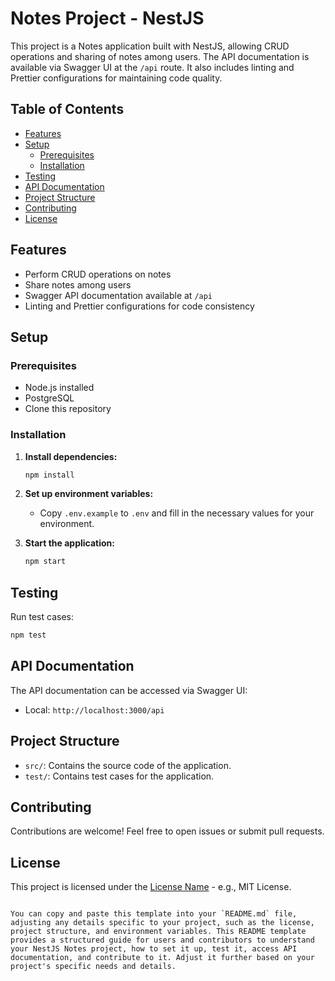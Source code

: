 
# Notes Project - NestJS

This project is a Notes application built with NestJS, allowing CRUD operations and sharing of notes among users. The API documentation is available via Swagger UI at the `/api` route. It also includes linting and Prettier configurations for maintaining code quality.

## Table of Contents

- [Features](#features)
- [Setup](#setup)
  - [Prerequisites](#prerequisites)
  - [Installation](#installation)
- [Testing](#testing)
- [API Documentation](#api-documentation)
- [Project Structure](#project-structure)
- [Contributing](#contributing)
- [License](#license)

## Features

- Perform CRUD operations on notes
- Share notes among users
- Swagger API documentation available at `/api`
- Linting and Prettier configurations for code consistency

## Setup

### Prerequisites

- Node.js installed
- PostgreSQL 
- Clone this repository

### Installation

1. **Install dependencies:**

   ```bash
   npm install
   ```

2. **Set up environment variables:**

   - Copy `.env.example` to `.env` and fill in the necessary values for your environment.

3. **Start the application:**

   ```bash
   npm start
   ```

## Testing

Run test cases:

```bash
npm test
```

## API Documentation

The API documentation can be accessed via Swagger UI:
- Local: `http://localhost:3000/api`

## Project Structure

- `src/`: Contains the source code of the application.
- `test/`: Contains test cases for the application.

## Contributing

Contributions are welcome! Feel free to open issues or submit pull requests.

## License

This project is licensed under the [License Name](link-to-license) - e.g., MIT License.
```

You can copy and paste this template into your `README.md` file, adjusting any details specific to your project, such as the license, project structure, and environment variables. This README template provides a structured guide for users and contributors to understand your NestJS Notes project, how to set it up, test it, access API documentation, and contribute to it. Adjust it further based on your project's specific needs and details.